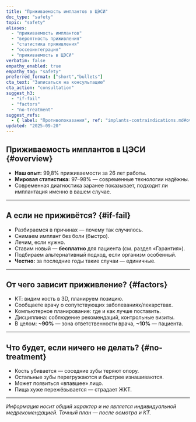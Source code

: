 ```yaml
---
title: "Приживаемость имплантов в ЦЭСИ"
doc_type: "safety"
topic: "safety"
aliases:
  - "приживаемость имплантов"
  - "вероятность приживления"
  - "статистика приживления"
  - "оссеоинтеграция"
  - "приживаемость в ЦЭСИ"
verbatim: false
empathy_enabled: true
empathy_tag: "safety"
preferred_format: ["short","bullets"]
cta_text: "Записаться на консультацию"
cta_action: "consultation"
suggest_h3:
  - "if-fail"
  - "factors"
  - "no-treatment"
suggest_refs:
  - { label: "Противопоказания", ref: "implants-contraindications.md#overview" }
updated: "2025-09-20"
---
```


## Приживаемость имплантов в ЦЭСИ {#overview}
- **Наш опыт:** 99,8% приживаемости за 26 лет работы.  
- **Мировая статистика:** 97–98% — современные технологии надёжны.  
- Современная диагностика заранее показывает, подходит ли имплантация именно в вашем случае.  

---

## А если не приживётся? {#if-fail}
<!-- aliases: ["если не приживётся","имплант не прижился","отторжение импланта","имплант выпал","что делать если не прижился имплант"] -->
- Разбираемся в причинах — почему так случилось.  
- Снимаем имплант без боли (быстро).  
- Лечим, если нужно.  
- Ставим новый — **бесплатно** для пациента (см. раздел «Гарантия»).  
- Подбираем альтернативный подход, если организм особенный.  
- **Честно:** за последние годы такие случаи — единичные.  

---

## От чего зависит приживление? {#factors}
<!-- aliases: ["факторы приживления","от чего зависит приживаемость","как повысить приживаемость","диагностика имплантации"] -->
- КТ: видим кость в 3D, планируем позицию.  
- Сообщаете врачу о сопутствующих заболеваниях/лекарствах.  
- Компьютерное планирование: где и как лучше поставить.  
- Дисциплина: соблюдение рекомендаций, контрольные визиты.  
- В целом: **~90%** — зона ответственности врача, **~10%** — пациента.  

---

## Что будет, если ничего не делать? {#no-treatment}
<!-- aliases: ["что будет если не ставить имплант","последствия отсутствия зуба","атрофия кости","потеря зуба последствия"] -->
- Кость убивается — соседние зубы теряют опору.  
- Остальные зубы перегружаются и быстрее изнашиваются.  
- Может появиться «впавшее» лицо.  
- Пища хуже пережёвывается — страдает ЖКТ.  

---

*Информация носит общий характер и не является индивидуальной медрекомендацией. Точный план — после осмотра и КТ.*  
